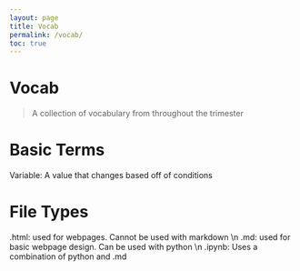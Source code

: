 ```yaml
---
layout: page
title: Vocab
permalink: /vocab/
toc: true
---
```


# Vocab
> A collection of vocabulary from throughout the trimester

# Basic Terms
Variable: A value that changes based off of conditions

# File Types
.html: used for webpages. Cannot be used with markdown \n
.md: used for basic webpage design. Can be used with python \n
.ipynb: Uses a combination of python and .md


